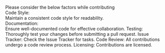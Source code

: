Please consider the below factors while contributing  
Code Style:  
Maintain a consistent code style for readability.  
Documentation:  
Ensure well-documented code for effective collaboration.
Testing:
Thoroughly test your changes before submitting a pull request.
Issue Tracker:
Check the Issue Tracker for tasks.
Code Review:
All contributions undergo a code review process.
Licensing:
Contributions are licensed.
